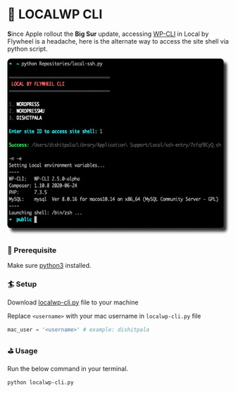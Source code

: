 # :ferris_wheel: LOCALWP CLI
**S**ince Apple rollout the **Big Sur** update, accessing [WP-CLI](https://wp-cli.org/) in Local by Flywheel is a headache, here is the alternate way to access the site shell via python script.


<img src="https://github.com/dishitpala/flywheel-local-cli/blob/main/screenshot.png" height="400px">


### :seedling: Prerequisite
Make sure [python3](https://www.python.org/download/releases/3.0/) installed.

### :surfer: Setup
Download [localwp-cli.py](https://github.com/dishitpala/flywheel-local-cli/blob/main/localwp-cli.py) file to your machine

Replace `<username>` with your mac username in `localwp-cli.py` file
```python
mac_user = '<username>' # example: dishitpala
```

### :golf: Usage
Run the below command in your terminal.
```shell
python localwp-cli.py
```
